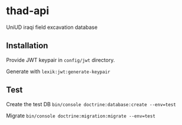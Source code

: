 # thad-api

UniUD iraqi field excavation database

## Installation

Provide JWT keypair in ```config/jwt``` directory. 

Generate with ```lexik:jwt:generate-keypair```


## Test

Create the test DB ```bin/console doctrine:database:create --env=test```

Migrate ```bin/console doctrine:migration:migrate --env=test```
